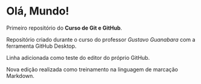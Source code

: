 # Olá, Mundo!
Primeiro repositório do **Curso de Git e GitHub**.

Repositório criado durante o curso do professor *Gustavo Guanabara* com a ferramenta GitHub Desktop.

Linha adicionada como teste do editor do próprio GitHub.

Nova edição realizada como treinamento na linguagem de marcação Markdown.
